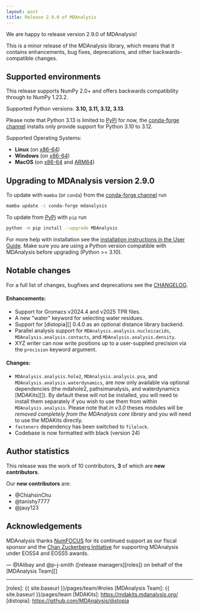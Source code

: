 ```yaml
---
layout: post
title: Release 2.9.0 of MDAnalysis
---
```


We are happy to release version 2.9.0 of MDAnalysis!

This is a minor release of the MDAnalysis library, which means that it
contains enhancements, bug fixes, deprecations, and other
backwards-compatible changes.


## Supported environments

This release supports NumPy 2.0+ and offers backwards compatibility
through to NumPy 1.23.2.

Supported Python versions: **3.10, 3.11, 3.12, 3.13**.

Please note that Python 3.13 is limited to [PyPi][] for now, the [conda-forge channel][] installs only provide support for Python 3.10 to 3.12.

Supported Operating Systems:
  - **Linux** (on [x86-64][])
  - **Windows** (on [x86-64][])
  - **MacOS** (on [x86-64][] and [ARM64][])


## Upgrading to MDAnalysis version 2.9.0

To update with `mamba` (or `conda`)  from the [conda-forge channel][] run

```bash
mamba update -c conda-forge mdanalysis
```

To update from [PyPi][] with `pip` run

```bash
python -m pip install --upgrade MDAnalysis
```

For more help with installation see the [installation instructions in the User Guide][]. 
Make sure you are using a Python version compatible with MDAnalysis 
before upgrading (Python >= 3.10).


## Notable changes

For a full list of changes, bugfixes and deprecations see the [CHANGELOG][].

#### Enhancements:

* Support for Gromacs v2024.4 and v2025 TPR files.
* A new "water" keyword for selecting water residues.
* Support for [distopia][] 0.4.0 as an optional distance library backend.
* Parallel analysis support for `MDAnalysis.analysis.nucleicacids`, `MDAnalysis.analysis.contacts`, and `MDAnalysis.analysis.density`.
* XYZ writer can now write positions up to a user-supplied precision via the `precision` keyword argument.
  

#### Changes:

* `MDAnalysis.analysis.hole2`, `MDAnalysis.analysis.psa`, and
  `MDAnalysis.analysis.waterdynamics`, are now only available via
  optional dependencies (the mdahole2, pathsimanalysis, and
  waterdynamics [MDAKits][]). By default these will not be installed, you
  will need to install them separately if you wish to use them from
  within `MDAnalysis.analysis`. Please
  note that *in v3.0* theses modules will be *removed completely from the
  MDAnalysis core library* and you will need to use the MDAKits
  directly.
* `fasteners` dependency has been switched to `filelock`.
* Codebase is now formatted with black (version 24)



## Author statistics

This release was the work of 10 contributors, **3** of which are **new contributors**.

Our **new contributors** are:

* @ChiahsinChu
* @tanishy7777
* @jauy123


## Acknowledgements

MDAnalysis thanks [NumFOCUS][] for its continued support as our fiscal sponsor and 
the [Chan Zuckerberg Initiative][] for supporting MDAnalysis under EOSS4 and EOSS5 awards.

— @IAlibay and @p-j-smith ([release managers][roles]) on behalf of the [MDAnalysis Team][]


----


[SPEC 0]: https://scientific-python.org/specs/spec-0000/
[x86-64]: https://en.wikipedia.org/wiki/X86-64
[ARM64]: https://en.wikipedia.org/wiki/Apple_M1
[installation instructions in the User Guide]: https://userguide.mdanalysis.org/stable/installation.html
[conda-forge channel]: https://anaconda.org/conda-forge/mdanalysis
[PyPi]: https://pypi.org/project/MDAnalysis/
[NumFOCUS]: https://www.numfocus.org
[CHANGELOG]: https://github.com/MDAnalysis/mdanalysis/blob/release-2.9.0/package/CHANGELOG
[Chan Zuckerberg Initiative]: https://chanzuckerberg.com/
[roles]: {{ site.baseurl }}/pages/team/#roles
[MDAnalysis Team]: {{ site.baseurl }}/pages/team
[MDAKits]: https://mdakits.mdanalysis.org/
[distopia]: https://github.com/MDAnalysis/distopia
